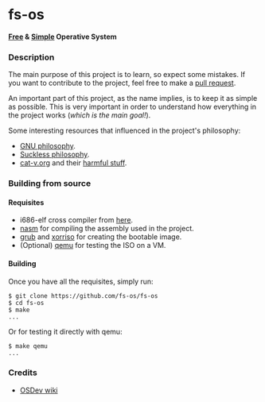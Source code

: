 # fs-os
**[Free](https://www.gnu.org/philosophy/free-sw.html) &amp; [Simple](https://suckless.org/philosophy) Operative System**

### Description
The main purpose of this project is to learn, so expect some mistakes. If you want to contribute to the project, feel free to make a [pull request](https://github.com/fs-os/fs-os/pulls).

An important part of this project, as the name implies, is to keep it as simple as possible. This is very important in order to understand how everything in the project works (*which is the main goal!*).

Some interesting resources that influenced in the project's philosophy:
- [GNU philosophy](https://www.gnu.org/philosophy).
- [Suckless philosophy](https://suckless.org/philosophy).
- [cat-v.org](http://cat-v.org) and their [harmful stuff](http://harmful.cat-v.org).

### Building from source
#### Requisites
- i686-elf cross compiler from [here](https://github.com/fs-os/cross-compiler).
- [nasm](https://nasm.us) for compiling the assembly used in the project.
- [grub](https://www.gnu.org/software/grub) and [xorriso](https://www.gnu.org/software/xorriso) for creating the bootable image.
- (Optional) [qemu](https://www.qemu.org) for testing the ISO on a VM.

#### Building
Once you have all the requisites, simply run:
```console
$ git clone https://github.com/fs-os/fs-os
$ cd fs-os
$ make
...
```
Or for testing it directly with qemu:
```console
$ make qemu
...
```

### Credits
- [OSDev wiki](https://wiki.osdev.org)
